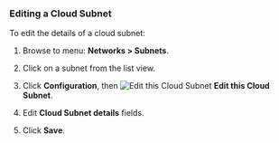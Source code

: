 ### Editing a Cloud Subnet

To edit the details of a cloud subnet:

1.  Browse to menu: **Networks > Subnets**.

2.  Click on a subnet from the list view.

3.  Click **Configuration**, then ![Edit this Cloud Subnet](../images/1851.png) **Edit this Cloud Subnet**.

4.  Edit **Cloud Subnet details** fields.

5.  Click **Save**.
